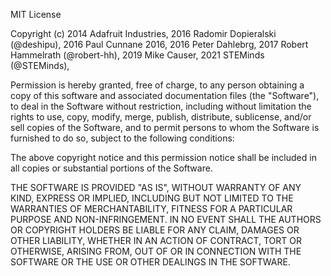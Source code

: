 MIT License

Copyright (c) 2014 Adafruit Industries,
              2016 Radomir Dopieralski (@deshipu),
              2016 Paul Cunnane 2016,
              2016 Peter Dahlebrg,
              2017 Robert Hammelrath (@robert-hh),
              2019 Mike Causer,
              2021 STEMinds (@STEMinds),

Permission is hereby granted, free of charge, to any person obtaining a copy
of this software and associated documentation files (the "Software"), to deal
in the Software without restriction, including without limitation the rights
to use, copy, modify, merge, publish, distribute, sublicense, and/or sell
copies of the Software, and to permit persons to whom the Software is
furnished to do so, subject to the following conditions:

The above copyright notice and this permission notice shall be included in all
copies or substantial portions of the Software.

THE SOFTWARE IS PROVIDED "AS IS", WITHOUT WARRANTY OF ANY KIND, EXPRESS OR
IMPLIED, INCLUDING BUT NOT LIMITED TO THE WARRANTIES OF MERCHANTABILITY,
FITNESS FOR A PARTICULAR PURPOSE AND NON-INFRINGEMENT. IN NO EVENT SHALL THE
AUTHORS OR COPYRIGHT HOLDERS BE LIABLE FOR ANY CLAIM, DAMAGES OR OTHER
LIABILITY, WHETHER IN AN ACTION OF CONTRACT, TORT OR OTHERWISE, ARISING FROM,
OUT OF OR IN CONNECTION WITH THE SOFTWARE OR THE USE OR OTHER DEALINGS IN THE
SOFTWARE.
